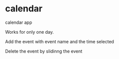 # calendar
calendar app

Works for only one day.

Add the event with event name and the time selected


Delete the event by slidinng the event
